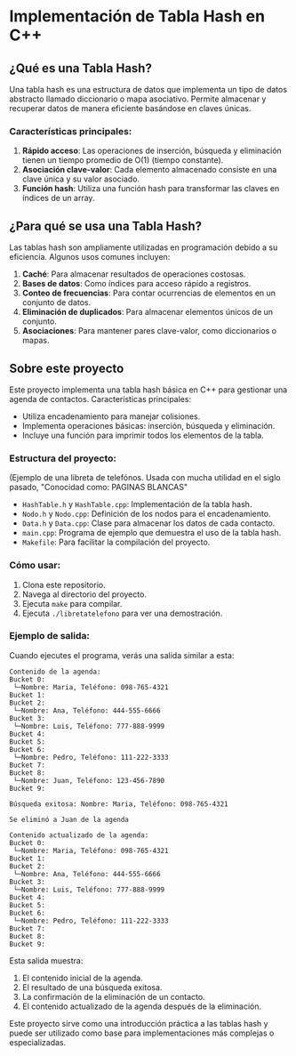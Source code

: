 # Implementación de Tabla Hash en C++

## ¿Qué es una Tabla Hash?

Una tabla hash es una estructura de datos que implementa un tipo de datos abstracto llamado diccionario o mapa asociativo. Permite almacenar y recuperar datos de manera eficiente basándose en claves únicas.

### Características principales:

1. **Rápido acceso**: Las operaciones de inserción, búsqueda y eliminación tienen un tiempo promedio de O(1) (tiempo constante).
2. **Asociación clave-valor**: Cada elemento almacenado consiste en una clave única y su valor asociado.
3. **Función hash**: Utiliza una función hash para transformar las claves en índices de un array.

## ¿Para qué se usa una Tabla Hash?

Las tablas hash son ampliamente utilizadas en programación debido a su eficiencia. Algunos usos comunes incluyen:

1. **Caché**: Para almacenar resultados de operaciones costosas.
2. **Bases de datos**: Como índices para acceso rápido a registros.
3. **Conteo de frecuencias**: Para contar ocurrencias de elementos en un conjunto de datos.
4. **Eliminación de duplicados**: Para almacenar elementos únicos de un conjunto.
5. **Asociaciones**: Para mantener pares clave-valor, como diccionarios o mapas.

## Sobre este proyecto

Este proyecto implementa una tabla hash básica en C++ para gestionar una agenda de contactos. Características principales:

- Utiliza encadenamiento para manejar colisiones.
- Implementa operaciones básicas: inserción, búsqueda y eliminación.
- Incluye una función para imprimir todos los elementos de la tabla.

### Estructura del proyecto:
(Ejemplo de una libreta de telefónos.  Usada con mucha utilidad en el siglo pasado, "Conocidad como: PAGINAS BLANCAS"
- `HashTable.h` y `HashTable.cpp`: Implementación de la tabla hash.
- `Nodo.h` y `Nodo.cpp`: Definición de los nodos para el encadenamiento.
- `Data.h` y `Data.cpp`: Clase para almacenar los datos de cada contacto.
- `main.cpp`: Programa de ejemplo que demuestra el uso de la tabla hash.
- `Makefile`: Para facilitar la compilación del proyecto.

### Cómo usar:

1. Clona este repositorio.
2. Navega al directorio del proyecto.
3. Ejecuta `make` para compilar.
4. Ejecuta `./libretatelefono` para ver una demostración.

### Ejemplo de salida:

Cuando ejecutes el programa, verás una salida similar a esta:

```
Contenido de la agenda:
Bucket 0:
 └─Nombre: Maria, Teléfono: 098-765-4321
Bucket 1:
Bucket 2:
 └─Nombre: Ana, Teléfono: 444-555-6666
Bucket 3:
 └─Nombre: Luis, Teléfono: 777-888-9999
Bucket 4:
Bucket 5:
Bucket 6:
 └─Nombre: Pedro, Teléfono: 111-222-3333
Bucket 7:
Bucket 8:
 └─Nombre: Juan, Teléfono: 123-456-7890
Bucket 9:

Búsqueda exitosa: Nombre: Maria, Teléfono: 098-765-4321

Se eliminó a Juan de la agenda

Contenido actualizado de la agenda:
Bucket 0:
 └─Nombre: Maria, Teléfono: 098-765-4321
Bucket 1:
Bucket 2:
 └─Nombre: Ana, Teléfono: 444-555-6666
Bucket 3:
 └─Nombre: Luis, Teléfono: 777-888-9999
Bucket 4:
Bucket 5:
Bucket 6:
 └─Nombre: Pedro, Teléfono: 111-222-3333
Bucket 7:
Bucket 8:
Bucket 9:
```

Esta salida muestra:
1. El contenido inicial de la agenda.
2. El resultado de una búsqueda exitosa.
3. La confirmación de la eliminación de un contacto.
4. El contenido actualizado de la agenda después de la eliminación.

Este proyecto sirve como una introducción práctica a las tablas hash y puede ser utilizado como base para implementaciones más complejas o especializadas.
